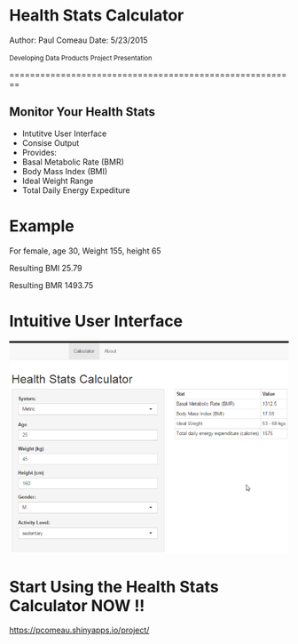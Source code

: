 Health Stats Calculator
========================================================
Author: Paul Comeau
Date: 5/23/2015

<small>
Developing Data Products     
Project Presentation
</small>


========================================================

Monitor Your Health Stats 
--

- Intutitve User Interface
- Consise Output
- Provides:
- Basal Metabolic Rate (BMR)
 - Body Mass Index (BMI)
 - Ideal Weight Range
 - Total Daily Energy Expediture

Example
========================================================



For female, age 30, Weight 155, height 65

Resulting BMI 25.79

Resulting BMR 1493.75


Intuitive User Interface
========================================================

![alt text](healthStats.png)

Start Using the Health Stats Calculator NOW !!
========================================================

https://pcomeau.shinyapps.io/project/
